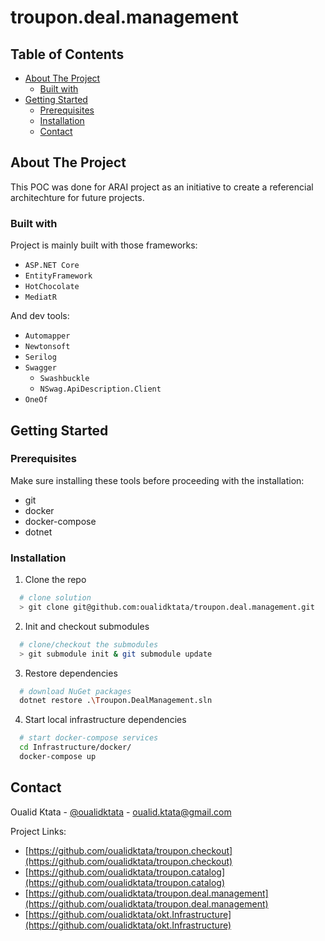 # troupon.deal.management

## Table of Contents
* [About The Project](#About-The-Project)
  * [Built with](#Built-with)
* [Getting Started](#Getting-Started)
  * [Prerequisites](#Prerequisites)
  * [Installation](#Installation)
  * [Contact](#Contact)

## About The Project
This POC was done for ARAI project as an initiative to create a referencial architechture for future projects.

### Built with
Project is mainly built with those frameworks:
* `ASP.NET Core`
* `EntityFramework`
* `HotChocolate`
* `MediatR`

And dev tools:

* `Automapper`
* `Newtonsoft`
* `Serilog`
* `Swagger`
  * `Swashbuckle`
  * `NSwag.ApiDescription.Client`
* `OneOf`

## Getting Started

### Prerequisites
Make sure installing these tools before proceeding with the installation:
* git
* docker
* docker-compose
* dotnet

### Installation

1. Clone the repo
  ```sh
    # clone solution
    > git clone git@github.com:oualidktata/troupon.deal.management.git
  ```
2. Init and checkout submodules
  ```sh
    # clone/checkout the submodules
    > git submodule init & git submodule update
  ```

3. Restore dependencies
  ```sh
    # download NuGet packages
    dotnet restore .\Troupon.DealManagement.sln
  ```

4. Start local infrastructure dependencies
  ```sh
    # start docker-compose services
    cd Infrastructure/docker/
    docker-compose up
  ```

## Contact

Oualid Ktata - [@oualidktata](https://github.com/oualidktata) - oualid.ktata@gmail.com

Project Links:
* [https://github.com/oualidktata/troupon.checkout](https://github.com/oualidktata/troupon.checkout)
* [https://github.com/oualidktata/troupon.catalog](https://github.com/oualidktata/troupon.catalog)
* [https://github.com/oualidktata/troupon.deal.management](https://github.com/oualidktata/troupon.deal.management)
* [https://github.com/oualidktata/okt.Infrastructure](https://github.com/oualidktata/okt.Infrastructure)
